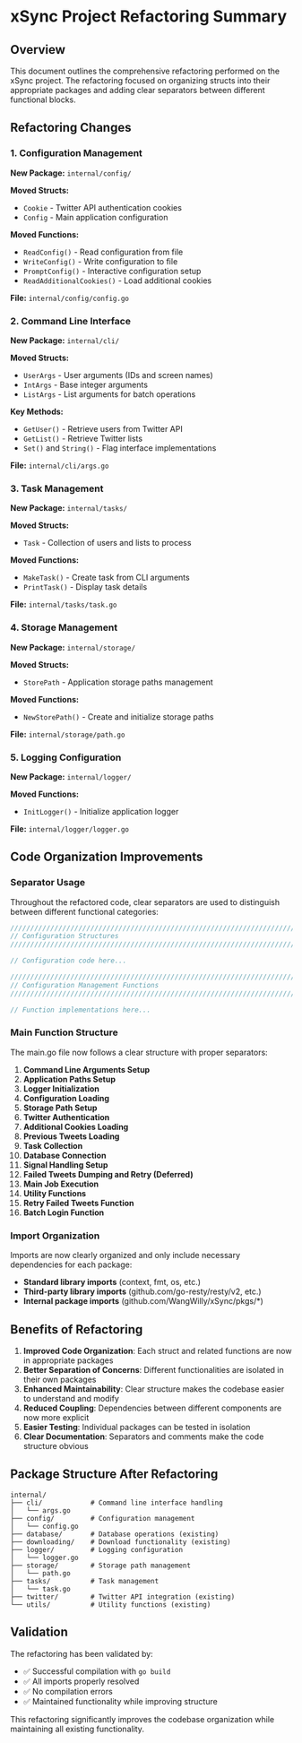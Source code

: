 # xSync Project Refactoring Summary

## Overview
This document outlines the comprehensive refactoring performed on the xSync project. The refactoring focused on organizing structs into their appropriate packages and adding clear separators between different functional blocks.

## Refactoring Changes

### 1. Configuration Management
**New Package:** `internal/config/`

**Moved Structs:**
- `Cookie` - Twitter API authentication cookies
- `Config` - Main application configuration

**Moved Functions:**
- `ReadConfig()` - Read configuration from file
- `WriteConfig()` - Write configuration to file 
- `PromptConfig()` - Interactive configuration setup
- `ReadAdditionalCookies()` - Load additional cookies

**File:** `internal/config/config.go`

### 2. Command Line Interface
**New Package:** `internal/cli/`

**Moved Structs:**
- `UserArgs` - User arguments (IDs and screen names)
- `IntArgs` - Base integer arguments
- `ListArgs` - List arguments for batch operations

**Key Methods:**
- `GetUser()` - Retrieve users from Twitter API
- `GetList()` - Retrieve Twitter lists
- `Set()` and `String()` - Flag interface implementations

**File:** `internal/cli/args.go`

### 3. Task Management
**New Package:** `internal/tasks/`

**Moved Structs:**
- `Task` - Collection of users and lists to process

**Moved Functions:**
- `MakeTask()` - Create task from CLI arguments
- `PrintTask()` - Display task details

**File:** `internal/tasks/task.go`

### 4. Storage Management
**New Package:** `internal/storage/`

**Moved Structs:**
- `StorePath` - Application storage paths management

**Moved Functions:**
- `NewStorePath()` - Create and initialize storage paths

**File:** `internal/storage/path.go`

### 5. Logging Configuration
**New Package:** `internal/logger/`

**Moved Functions:**
- `InitLogger()` - Initialize application logger

**File:** `internal/logger/logger.go`

## Code Organization Improvements

### Separator Usage
Throughout the refactored code, clear separators are used to distinguish between different functional categories:

```go
////////////////////////////////////////////////////////////////////////////////
// Configuration Structures
////////////////////////////////////////////////////////////////////////////////

// Configuration code here...

////////////////////////////////////////////////////////////////////////////////
// Configuration Management Functions
////////////////////////////////////////////////////////////////////////////////

// Function implementations here...
```

### Main Function Structure
The main.go file now follows a clear structure with proper separators:

1. **Command Line Arguments Setup**
2. **Application Paths Setup**
3. **Logger Initialization**
4. **Configuration Loading**
5. **Storage Path Setup**
6. **Twitter Authentication**
7. **Additional Cookies Loading**
8. **Previous Tweets Loading**
9. **Task Collection**
10. **Database Connection**
11. **Signal Handling Setup**
12. **Failed Tweets Dumping and Retry (Deferred)**
13. **Main Job Execution**
14. **Utility Functions**
15. **Retry Failed Tweets Function**
16. **Batch Login Function**

### Import Organization
Imports are now clearly organized and only include necessary dependencies for each package:

- **Standard library imports** (context, fmt, os, etc.)
- **Third-party library imports** (github.com/go-resty/resty/v2, etc.)
- **Internal package imports** (github.com/WangWilly/xSync/pkgs/*)

## Benefits of Refactoring

1. **Improved Code Organization**: Each struct and related functions are now in appropriate packages
2. **Better Separation of Concerns**: Different functionalities are isolated in their own packages
3. **Enhanced Maintainability**: Clear structure makes the codebase easier to understand and modify
4. **Reduced Coupling**: Dependencies between different components are now more explicit
5. **Easier Testing**: Individual packages can be tested in isolation
6. **Clear Documentation**: Separators and comments make the code structure obvious

## Package Structure After Refactoring
```
internal/
├── cli/            # Command line interface handling
│   └── args.go
├── config/         # Configuration management
│   └── config.go
├── database/       # Database operations (existing)
├── downloading/    # Download functionality (existing)
├── logger/         # Logging configuration
│   └── logger.go
├── storage/        # Storage path management
│   └── path.go
├── tasks/          # Task management
│   └── task.go
├── twitter/        # Twitter API integration (existing)
└── utils/          # Utility functions (existing)
```

## Validation
The refactoring has been validated by:
- ✅ Successful compilation with `go build`
- ✅ All imports properly resolved
- ✅ No compilation errors
- ✅ Maintained functionality while improving structure

This refactoring significantly improves the codebase organization while maintaining all existing functionality.
